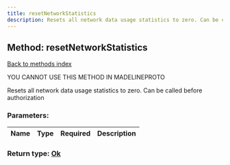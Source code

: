 ```yaml
---
title: resetNetworkStatistics
description: Resets all network data usage statistics to zero. Can be called before authorization
---
```

## Method: resetNetworkStatistics  
[Back to methods index](index.md)


YOU CANNOT USE THIS METHOD IN MADELINEPROTO


Resets all network data usage statistics to zero. Can be called before authorization

### Parameters:

| Name     |    Type       | Required | Description |
|----------|---------------|----------|-------------|


### Return type: [Ok](../types/Ok.md)

